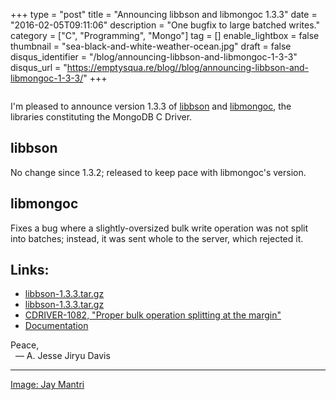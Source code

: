 +++
type = "post"
title = "Announcing libbson and libmongoc 1.3.3"
date = "2016-02-05T09:11:06"
description = "One bugfix to large batched writes."
category = ["C", "Programming", "Mongo"]
tag = []
enable_lightbox = false
thumbnail = "sea-black-and-white-weather-ocean.jpg"
draft = false
disqus_identifier = "/blog/announcing-libbson-and-libmongoc-1-3-3"
disqus_url = "https://emptysqua.re/blog//blog/announcing-libbson-and-libmongoc-1-3-3/"
+++

<p><img alt="" src="sea-black-and-white-weather-ocean.jpg" /></p>
<p>I'm pleased to announce version 1.3.3 of <a href="http://mongoc.org/libbson/current/">libbson</a> and <a href="http://mongoc.org/libmongoc/current/">libmongoc</a>, the libraries
constituting the MongoDB C Driver.</p>
<h2 id="libbson">libbson</h2>
<p>No change since 1.3.2; released to keep pace with libmongoc's version.</p>
<h2 id="libmongoc">libmongoc</h2>
<p>Fixes a bug where
a slightly-oversized bulk write operation was not split into batches; instead,
it was sent whole to the server, which rejected it.</p>
<h2 id="links">Links:</h2>
<ul>
<li><a href="https://github.com/mongodb/libbson/releases/download/1.3.3/libbson-1.3.3.tar.gz">libbson-1.3.3.tar.gz</a></li>
<li><a href="https://github.com/mongodb/mongo-c-driver/releases/download/1.3.3/mongo-c-driver-1.3.3.tar.gz">libbson-1.3.3.tar.gz</a></li>
<li><a href="https://jira.mongodb.org/browse/CDRIVER-1082">CDRIVER-1082, "Proper bulk operation splitting at the margin"</a></li>
<li><a href="https://api.mongodb.org/c/">Documentation</a></li>
</ul>
<p>Peace,<br />
&nbsp;&nbsp;&mdash; A. Jesse Jiryu Davis</p>
<hr />
<p><a href="http://jaymantri.com/post/110848819388/download">Image: Jay Mantri</a></p>
